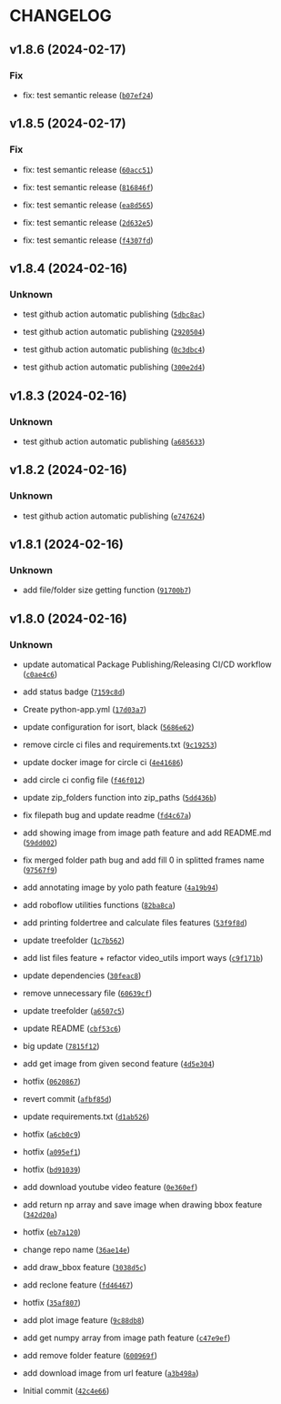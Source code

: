 # CHANGELOG



## v1.8.6 (2024-02-17)

### Fix

* fix: test semantic release ([`b07ef24`](https://github.com/egliette/kano/commit/b07ef24243c6c1d00dfc1bf06606031f872c82be))


## v1.8.5 (2024-02-17)

### Fix

* fix: test semantic release ([`60acc51`](https://github.com/egliette/kano/commit/60acc516f3998447c3414c7a980c73c16f4531e9))

* fix: test semantic release ([`816846f`](https://github.com/egliette/kano/commit/816846ff91662402058f96b89eb8bfc3a3c7889f))

* fix: test semantic release ([`ea8d565`](https://github.com/egliette/kano/commit/ea8d565ab7cdb0a1f635aec2c12b4f5b99265619))

* fix: test semantic release ([`2d632e5`](https://github.com/egliette/kano/commit/2d632e5f5582bfa6048a652ac5120eb8833c0495))

* fix: test semantic release ([`f4307fd`](https://github.com/egliette/kano/commit/f4307fd34883cfb5ebcd295777488b6bb14e57e3))


## v1.8.4 (2024-02-16)

### Unknown

* test github action automatic publishing ([`5dbc8ac`](https://github.com/egliette/kano/commit/5dbc8ac0489cf08348230d9decaa34bfbcddbb8c))

* test github action automatic publishing ([`2920504`](https://github.com/egliette/kano/commit/2920504288f0abaa36f088afe55fca7a18513dcc))

* test github action automatic publishing ([`0c3dbc4`](https://github.com/egliette/kano/commit/0c3dbc47aefc1598ccd060b850ca7ddf455d5c56))

* test github action automatic publishing ([`300e2d4`](https://github.com/egliette/kano/commit/300e2d431ccdce2f7faa21edd7f9fc007f331179))


## v1.8.3 (2024-02-16)

### Unknown

* test github action automatic publishing ([`a685633`](https://github.com/egliette/kano/commit/a685633fd71aa6dba145c2448e6e1135be401835))


## v1.8.2 (2024-02-16)

### Unknown

* test github action automatic publishing ([`e747624`](https://github.com/egliette/kano/commit/e7476249337efd72e9a3bf7d227da2d258d95c3e))


## v1.8.1 (2024-02-16)

### Unknown

* add file/folder size getting  function ([`91700b7`](https://github.com/egliette/kano/commit/91700b7e09a48b4e983ce00e047556c99b7ec911))


## v1.8.0 (2024-02-16)

### Unknown

* update automatical Package Publishing/Releasing  CI/CD workflow ([`c0ae4c6`](https://github.com/egliette/kano/commit/c0ae4c6ad28cd636755560d717d15284410c667f))

* add status badge ([`7159c8d`](https://github.com/egliette/kano/commit/7159c8d3d723cf25e16b6dda60a0e361c353cdca))

* Create python-app.yml ([`17d03a7`](https://github.com/egliette/kano/commit/17d03a73892bf92e3c95854c3c867914c2796923))

* update configuration for isort, black ([`5686e62`](https://github.com/egliette/kano/commit/5686e62a648f9fd2cc269781c86b3e20107bd58e))

* remove circle ci files and requirements.txt ([`9c19253`](https://github.com/egliette/kano/commit/9c1925365a54c25bc7924b18e545e1efaee58130))

* update docker image for circle ci ([`4e41686`](https://github.com/egliette/kano/commit/4e4168623d0d4a9959d072fbac50aab3baf125de))

* add circle ci config file ([`f46f012`](https://github.com/egliette/kano/commit/f46f0121509d04500b9249d2223885d6c6f307aa))

* update zip_folders function into zip_paths ([`5dd436b`](https://github.com/egliette/kano/commit/5dd436bdcfada5715deb05ce79e828634cc14fed))

* fix filepath bug and update readme ([`fd4c67a`](https://github.com/egliette/kano/commit/fd4c67a192e5589c6c2b816088bf6cb4de25fecb))

* add showing image from image path feature and add README.md ([`59dd002`](https://github.com/egliette/kano/commit/59dd002aae469bae4a32af59fe89315d125482db))

* fix merged folder path bug and add fill 0 in splitted frames name ([`97567f9`](https://github.com/egliette/kano/commit/97567f9ea0c2a2d964ff5c073a7cebc373911b26))

* add annotating image by yolo path feature ([`4a19b94`](https://github.com/egliette/kano/commit/4a19b9438f79489d616361460814cc1df77e6015))

* add roboflow utilities functions ([`82ba8ca`](https://github.com/egliette/kano/commit/82ba8caf919f857ad54cea0a94f7028b5addadbd))

* add printing foldertree and calculate files features ([`53f9f8d`](https://github.com/egliette/kano/commit/53f9f8d37e62db5f5454364fe91227e52f5fa3e8))

* update treefolder ([`1c7b562`](https://github.com/egliette/kano/commit/1c7b5626a90694454087816e503f9a6a4a57978a))

* add list files feature + refactor video_utils import ways ([`c9f171b`](https://github.com/egliette/kano/commit/c9f171b693d1a2b8842e006e43dffb4e33b8983e))

* update dependencies ([`30feac8`](https://github.com/egliette/kano/commit/30feac8dadeaac70d7679e28a192a3d716a25572))

* remove unnecessary file ([`60639cf`](https://github.com/egliette/kano/commit/60639cf02a7d3fdaa44470b9d1446e4ceb0ced4d))

* update treefolder ([`a6507c5`](https://github.com/egliette/kano/commit/a6507c5298e1c4d6f14aeebb1bb6ba11b4594901))

* update README ([`cbf53c6`](https://github.com/egliette/kano/commit/cbf53c6f941a7b79a68fa2e52878968ac7592005))

* big update ([`7815f12`](https://github.com/egliette/kano/commit/7815f1217ab43b53b3eba707f5e16f600d1a77bb))

* add get image from given second feature ([`4d5e304`](https://github.com/egliette/kano/commit/4d5e304396fca5630bc1120e28c20844a642fde1))

* hotfix ([`0620867`](https://github.com/egliette/kano/commit/0620867e119b5b91448b50b738c385043817b891))

* revert commit ([`afbf85d`](https://github.com/egliette/kano/commit/afbf85d11844ea4c713f4d0183bfb5d437ba59ee))

* update requirements.txt ([`d1ab526`](https://github.com/egliette/kano/commit/d1ab526c327a374007326ea392fa464175d7551c))

* hotfix ([`a6cb0c9`](https://github.com/egliette/kano/commit/a6cb0c9944b92405c45af01c097da52b56fd610e))

* hotfix ([`a095ef1`](https://github.com/egliette/kano/commit/a095ef1bbac1e4f6b116bde1100a1e32b10a0a43))

* hotfix ([`bd91039`](https://github.com/egliette/kano/commit/bd91039ad4870a7c664c41f87b443d2dcb6676c0))

* add download youtube video feature ([`0e360ef`](https://github.com/egliette/kano/commit/0e360efe21075300a3f0735779e3c4238fdaeeb6))

* add return np array and save image when drawing bbox feature ([`342d20a`](https://github.com/egliette/kano/commit/342d20acb38f6e9ad817362a4de2a2aab1eba0b7))

* hotfix ([`eb7a120`](https://github.com/egliette/kano/commit/eb7a1202fae3f826215bb723d10d63f986a404fd))

* change repo name ([`36ae14e`](https://github.com/egliette/kano/commit/36ae14ee8c2d6f6f992b996b958762f5313d6e77))

* add draw_bbox feature ([`3038d5c`](https://github.com/egliette/kano/commit/3038d5c487d8642f16ebe2c120c64017ad95d9b2))

* add reclone feature ([`fd46467`](https://github.com/egliette/kano/commit/fd46467b2b29fa1742b6e9f05a160de1b520521b))

* hotfix ([`35af807`](https://github.com/egliette/kano/commit/35af807af8c6cf064f0a4ca6911f174309f75535))

* add plot image feature ([`9c88db8`](https://github.com/egliette/kano/commit/9c88db86e5e7eb3ab602b352e712d94e9d93d1cc))

* add get numpy array from image path feature ([`c47e9ef`](https://github.com/egliette/kano/commit/c47e9efb10880ef4bbb4b187d9b0b8a0d27ec959))

* add remove folder feature ([`600969f`](https://github.com/egliette/kano/commit/600969f0212514d9140c232e6bef1ba97eab0cbc))

* add download image from url feature ([`a3b498a`](https://github.com/egliette/kano/commit/a3b498a89cb8e1588603cc724701f19bfc5d9115))

* Initial commit ([`42c4e66`](https://github.com/egliette/kano/commit/42c4e66128d60555f32e2292731b8f53adba07bb))

